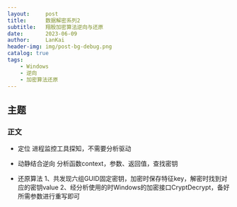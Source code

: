 ```yaml
---
layout:     post
title:      数据解密系列2
subtitle:   翔殷加密算法逆向与还原
date:       2023-06-09
author:     LanKai
header-img: img/post-bg-debug.png
catalog: true
tags:
    - Windows
    - 逆向
    - 加密算法还原
---
```




## 主题


### 正文

- 定位
  进程监控工具探知，不需要分析驱动

- 动静结合逆向
  分析函数context，参数、返回值，查找密钥

- 还原算法
  1、共发现六组GUID固定密钥，加密时保存特征key，解密时找到对应的密钥value
  2、经分析使用的时Windows的加密接口CryptDecrypt，备好所需参数进行重写即可
  


 

